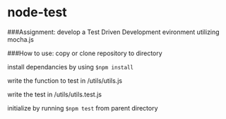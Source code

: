 # node-test

###Assignment:
develop a Test Driven Development evironment utilizing mocha.js

###How to use:
copy or clone repository to directory

install dependancies by using <code>$npm install</code> 

write the function to test in /utils/utils.js

write the test in /utils/utils.test.js

initialize by running <code>$npm test</code> from parent directory

